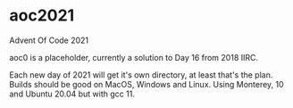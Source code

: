 # aoc2021
Advent Of Code 2021

aoc0 is a placeholder, currently a solution to Day 16 from 2018 IIRC.

Each new day of 2021 will get it's own directory, at least that's the plan. Builds should be good on MacOS, Windows and Linux. Using Monterey, 10 and Ubuntu 20.04 but with gcc 11.
